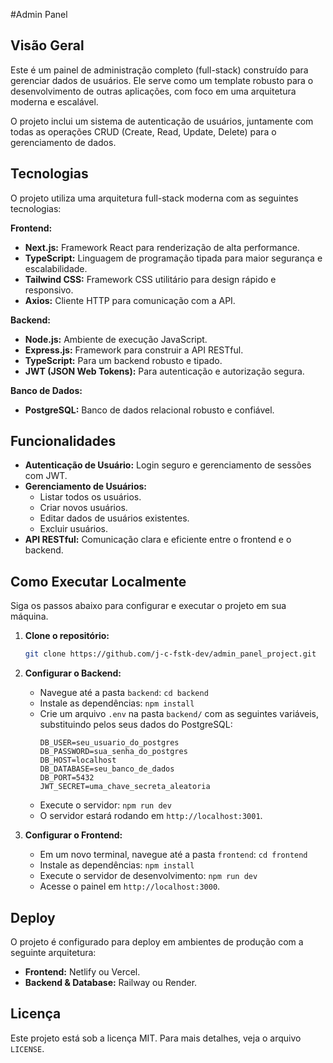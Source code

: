#Admin Panel

## Visão Geral

Este é um painel de administração completo (full-stack) construído para gerenciar dados de usuários. Ele serve como um template robusto para o desenvolvimento de outras aplicações, com foco em uma arquitetura moderna e escalável.

O projeto inclui um sistema de autenticação de usuários, juntamente com todas as operações CRUD (Create, Read, Update, Delete) para o gerenciamento de dados.

## Tecnologias

O projeto utiliza uma arquitetura full-stack moderna com as seguintes tecnologias:

**Frontend:**
* **Next.js:** Framework React para renderização de alta performance.
* **TypeScript:** Linguagem de programação tipada para maior segurança e escalabilidade.
* **Tailwind CSS:** Framework CSS utilitário para design rápido e responsivo.
* **Axios:** Cliente HTTP para comunicação com a API.

**Backend:**
* **Node.js:** Ambiente de execução JavaScript.
* **Express.js:** Framework para construir a API RESTful.
* **TypeScript:** Para um backend robusto e tipado.
* **JWT (JSON Web Tokens):** Para autenticação e autorização segura.

**Banco de Dados:**
* **PostgreSQL:** Banco de dados relacional robusto e confiável.

## Funcionalidades

-   **Autenticação de Usuário:** Login seguro e gerenciamento de sessões com JWT.
-   **Gerenciamento de Usuários:**
    -   Listar todos os usuários.
    -   Criar novos usuários.
    -   Editar dados de usuários existentes.
    -   Excluir usuários.
-   **API RESTful:** Comunicação clara e eficiente entre o frontend e o backend.

## Como Executar Localmente

Siga os passos abaixo para configurar e executar o projeto em sua máquina.

1.  **Clone o repositório:**
    ```bash
    git clone https://github.com/j-c-fstk-dev/admin_panel_project.git
    ```

2.  **Configurar o Backend:**
    * Navegue até a pasta `backend`: `cd backend`
    * Instale as dependências: `npm install`
    * Crie um arquivo `.env` na pasta `backend/` com as seguintes variáveis, substituindo pelos seus dados do PostgreSQL:
        ```env
        DB_USER=seu_usuario_do_postgres
        DB_PASSWORD=sua_senha_do_postgres
        DB_HOST=localhost
        DB_DATABASE=seu_banco_de_dados
        DB_PORT=5432
        JWT_SECRET=uma_chave_secreta_aleatoria
        ```
    * Execute o servidor: `npm run dev`
    * O servidor estará rodando em `http://localhost:3001`.

3.  **Configurar o Frontend:**
    * Em um novo terminal, navegue até a pasta `frontend`: `cd frontend`
    * Instale as dependências: `npm install`
    * Execute o servidor de desenvolvimento: `npm run dev`
    * Acesse o painel em `http://localhost:3000`.

## Deploy

O projeto é configurado para deploy em ambientes de produção com a seguinte arquitetura:

-   **Frontend:** Netlify ou Vercel.
-   **Backend & Database:** Railway ou Render.

## Licença

Este projeto está sob a licença MIT. Para mais detalhes, veja o arquivo `LICENSE`.
